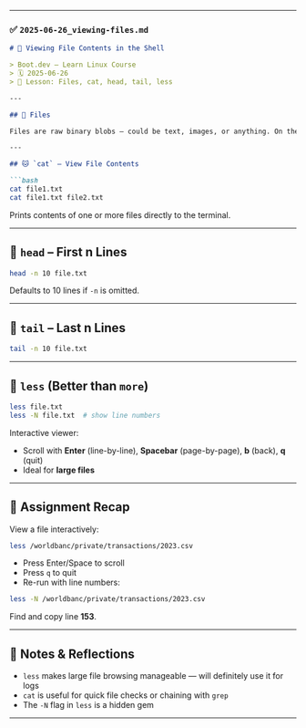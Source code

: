 
---

### ✅ `2025-06-26_viewing-files.md`

```markdown
# 📄 Viewing File Contents in the Shell

> Boot.dev – Learn Linux Course  
> 🗓️ 2025-06-26  
> 📍 Lesson: Files, cat, head, tail, less

---

## 📁 Files

Files are raw binary blobs — could be text, images, or anything. On the CLI, you’ll usually be inspecting **text files** like logs, scripts, configs, or data.

---

## 🐱 `cat` – View File Contents

```bash
cat file1.txt
cat file1.txt file2.txt
````

Prints contents of one or more files directly to the terminal.

---

## 🔼 `head` – First n Lines

```bash
head -n 10 file.txt
```

Defaults to 10 lines if `-n` is omitted.

---

## 🔽 `tail` – Last n Lines

```bash
tail -n 10 file.txt
```

---

## 📖 `less` (Better than `more`)

```bash
less file.txt
less -N file.txt  # show line numbers
```

Interactive viewer:

* Scroll with **Enter** (line-by-line), **Spacebar** (page-by-page), **b** (back), **q** (quit)
* Ideal for **large files**

---

## 📝 Assignment Recap

View a file interactively:

```bash
less /worldbanc/private/transactions/2023.csv
```

* Press Enter/Space to scroll
* Press `q` to quit
* Re-run with line numbers:

```bash
less -N /worldbanc/private/transactions/2023.csv
```

Find and copy line **153**.

---

## 🧠 Notes & Reflections

* `less` makes large file browsing manageable — will definitely use it for logs
* `cat` is useful for quick file checks or chaining with `grep`
* The `-N` flag in `less` is a hidden gem

---

```

